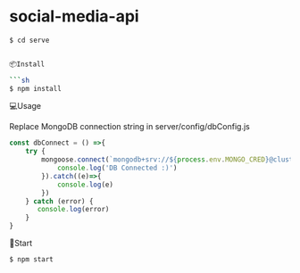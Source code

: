 # social-media-api

```sh
$ cd serve


📦Install

```sh
$ npm install
```
        
💻Usage

Replace MongoDB connection string in server/config/dbConfig.js
```js
const dbConnect = () =>{
    try {
        mongoose.connect(`mongodb+srv://${process.env.MONGO_CRED}@cluster0.8wdm4gd.mongodb.net/BLOG-API`).then(()=>{
            console.log('DB Connected :)')
        }).catch((e)=>{
            console.log(e)
        })
    } catch (error) {
       console.log(error) 
    }
}
```
🚀Start 
```sh
$ npm start
```

<!-- Main folder = "server" -->
